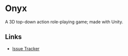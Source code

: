 # Onyx

A 3D top-down action role-playing game; made with Unity.

## Links

- [Issue Tracker](https://app.gitkraken.com/glo/board/Xr76oHpYPQARNrFY)